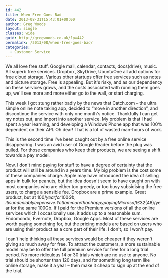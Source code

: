```yaml
---
id: 442
title: When Free Goes Bad
date: 2013-08-31T15:43:01+00:00
author: Greg Woods
layout: single
classes: wide
guid: http://gregwoods.co.uk/?p=442
permalink: /2013/08/when-free-goes-bad/
categories:
  - Customer Service
---
```

We all love free stuff. Google mail, calendar, contacts, docs(drive), music. All superb free services. Dropbox, SkyDrive, UbuntuOne all add options for free cloud storage. Various other startups offer free services such as notes and picture storage. Free is appealing. But it's risky, and as our dependency on these services grows, and the costs associated with running them goes up, we'll see more and more either go to the wall, or start charging.

This week I got stung rather badly by the news that Catch.com &#8211; the ultra simple online note taking app, decided to &#8220;move in another direction&#8221;, and discontinue the service with only one month's notice. Thankfully I can get my notes out, and import into another service. My problem is that I had spent a year learning, and developing a Windows Phone app that was 100% dependent on their API. Oh dear! That is a lot of wasted man-hours of work.

This is the second time I've been caught out by a free online service disappearing. I was an avid user of Google Reader before the plug was pulled. For those companies who keep their products, we are seeing a shift towards a pay model.

Now, I don't mind paying for stuff to have a degree of certainty that the product will still be around in a years time. My big problem is the cost some of these companies charge. Apple may have introduced the idea of selling apps in bulk for peanuts, but the idea doesn't seem to have caught on with most companies who are either too greedy, or too busy subsidising the free users, to charge a sensible fee. Dropbox are a prime example. Great product, but at $100/year for 100Gb, it is undeniably expensive. Yet I am more than happy paying Microsoft £32 ($48)/year for the same 100Gb. If I paid for the Premium versions of all the online services which I occasionally use, it adds up to a reasonable sum. Endomondo, Evernote, Dropbox, Google Apps. Most of these services are worth paying something for, but the pricing models are based on users who are using their product as a core part of their life. I don't, so I won't pay.

I can't help thinking all these services would be cheaper if they weren't giving so much away for free. To attract the customers, a more sustainable model may be to offer the full premium service for free for a long trial period. No more ridiculous 14 or 30 trials which are no use to anyone. No trial should be shorter than 120 days, and for something long term like online storage, make it a year &#8211; then make it cheap to sign up at the end of the trial.
